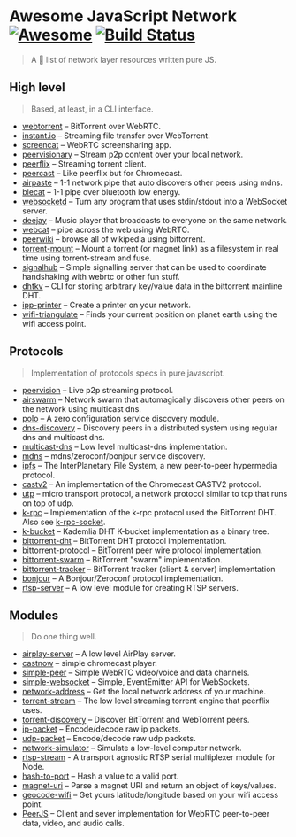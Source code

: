 # Awesome JavaScript Network [![Awesome](https://cdn.rawgit.com/sindresorhus/awesome/d7305f38d29fed78fa85652e3a63e154dd8e8829/media/badge.svg)](https://github.com/Kikobeats/awesome-network-js) [![Build Status](https://img.shields.io/travis/Kikobeats/awesome-network-js/master.svg?style=flat-square)](https://travis-ci.org/Kikobeats/awesome-network-js)

> A 🎩 list of network layer resources written pure JS.

## High level

> Based, at least, in a CLI interface.

* [webtorrent](https://github.com/feross/webtorrent) – BitTorrent over WebRTC.
* [instant.io](https://github.com/feross/instant.io) – Streaming file transfer over WebTorrent.
* [screencat](https://github.com/maxogden/screencat) – WebRTC screensharing app.
* [peervisionary](https://github.com/mafintosh/peervisionary) – Stream p2p content over your local network.
* [peerflix](https://github.com/mafintosh/peerflix) – Streaming torrent client.
* [peercast](https://github.com/mafintosh/peercast) – Like peerflix but for Chromecast.
* [airpaste](https://github.com/mafintosh/airpaste) – 1-1 network pipe that auto discovers other peers using mdns.
* [blecat](https://github.com/mafintosh/blecat) – 1-1 pipe over bluetooth low energy.
* [websocketd](https://github.com/joewalnes/websocketd) – Turn any program that uses stdin/stdout into a WebSocket server.
* [deejay](https://github.com/mafintosh/deejay) – Music player that broadcasts to everyone on the same network.
* [webcat](https://github.com/mafintosh/webcat) – pipe across the web using WebRTC.
* [peerwiki](https://github.com/mafintosh/peerwiki) – browse all of wikipedia using bittorrent.
* [torrent-mount](https://github.com/mafintosh/torrent-mount) – Mount a torrent (or magnet link) as a filesystem in real time using torrent-stream and fuse.
* [signalhub](https://github.com/mafintosh/signalhub) – Simple signalling server that can be used to coordinate handshaking with webrtc or other fun stuff.
* [dhtkv](https://github.com/maxogden/dhtkv) – CLI for storing arbitrary key/value data in the bittorrent mainline DHT.
* [ipp-printer](https://github.com/watson/ipp-printer) – Create a printer on your network.
* [wifi-triangulate](https://github.com/watson/wifi-triangulate) – Finds your current position on planet earth using the wifi access point.

## Protocols

> Implementation of protocols specs in pure javascript.

* [peervision](https://github.com/mafintosh/peervision) – Live p2p streaming protocol.
* [airswarm](https://github.com/mafintosh/airswarm) – Network swarm that automagically discovers other peers on the network using multicast dns.
* [polo](https://github.com/mafintosh/polo) – A zero configuration service discovery module.
* [dns-discovery](https://github.com/mafintosh/dns-discovery) – Discovery peers in a distributed system using regular dns and multicast dns.
* [multicast-dns](https://github.com/mafintosh/multicast-dns) – Low level multicast-dns implementation.
* [mdns](https://github.com/agnat/node_mdns) – mdns/zeroconf/bonjour service discovery.
* [ipfs](https://github.com/ipfs/js-ipfs-api) – The InterPlanetary File System, a new peer-to-peer hypermedia protocol.
* [castv2](https://github.com/thibauts/node-castv2) – An implementation of the Chromecast CASTV2 protocol.
* [utp](https://github.com/mafintosh/utp) – micro transport protocol, a network protocol similar to tcp that runs on top of udp.
* [k-rpc](https://github.com/mafintosh/k-rpc) – Implementation of the k-rpc protocol used the BitTorrent DHT. Also see [k-rpc-socket](https://github.com/mafintosh/k-rpc-socket).
* [k-bucket](https://github.com/tristanls/k-bucket) – Kademlia DHT K-bucket implementation as a binary tree.
* [bittorrent-dht](https://github.com/feross/bittorrent-dht) – BitTorrent DHT protocol implementation.
* [bittorrent-protocol](https://github.com/feross/bittorrent-protocol) – BitTorrent peer wire protocol implementation.
* [bittorrent-swarm](https://github.com/feross/bittorrent-swarm) – BitTorrent "swarm" implementation.
* [bittorrent-tracker](https://github.com/feross/bittorrent-tracker) – BitTorrent tracker (client & server) implementation
* [bonjour](https://github.com/watson/bonjour) – A Bonjour/Zeroconf protocol implementation.
* [rtsp-server](https://github.com/watson/rtsp-server) – A low level module for creating RTSP servers.

## Modules

> Do one thing well.

* [airplay-server](https://github.com/watson/airplay-server) – A low level AirPlay server.
* [castnow](https://github.com/xat/chromecast-player) – simple chromecast player.
* [simple-peer](https://github.com/feross/simple-peer) – Simple WebRTC video/voice and data channels.
* [simple-websocket](https://github.com/feross/simple-websocket) – Simple, EventEmitter API for WebSockets.
* [network-address](https://github.com/mafintosh/network-address) – Get the local network address of your machine.
* [torrent-stream](https://github.com/mafintosh/torrent-stream) – The low level streaming torrent engine that peerflix uses.
* [torrent-discovery](https://github.com/feross/torrent-discovery) – Discover BitTorrent and WebTorrent peers.
* [ip-packet](https://github.com/mafintosh/ip-packet) – Encode/decode raw ip packets.
* [udp-packet](https://github.com/substack/udp-packet) – Encode/decode raw udp packets.
* [network-simulator](https://github.com/substack/network-simulator) – Simulate a low-level computer network.
* [rtsp-stream](https://github.com/watson/rtsp-stream) - A transport agnostic RTSP serial multiplexer module for Node.
* [hash-to-port](https://github.com/mafintosh/hash-to-port) – Hash a value to a valid port.
* [magnet-uri](https://github.com/feross/magnet-uri) – Parse a magnet URI and return an object of keys/values.
* [geocode-wifi](https://github.com/watson/geocode-wifi) – Get yours latitude/longitude based on your wifi access point.
* [PeerJS](http://peerjs.com/) – Client and sever implementation for WebRTC peer-to-peer data, video, and audio calls.
